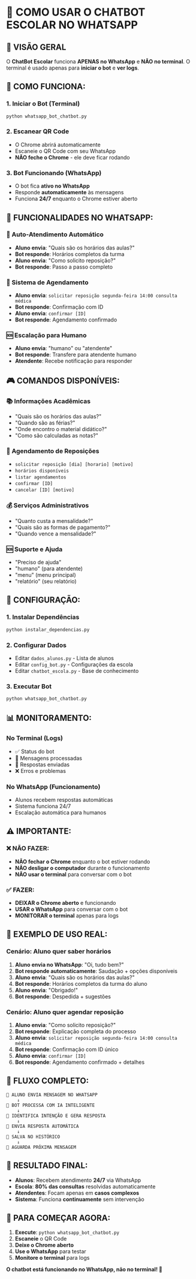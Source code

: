 # 📱 COMO USAR O CHATBOT ESCOLAR NO WHATSAPP

## 🎯 **VISÃO GERAL**

O **ChatBot Escolar** funciona **APENAS no WhatsApp** e **NÃO no terminal**. O terminal é usado apenas para **iniciar o bot** e **ver logs**.

## 🚀 **COMO FUNCIONA:**

### **1. Iniciar o Bot (Terminal)**
```bash
python whatsapp_bot_chatbot.py
```

### **2. Escanear QR Code**
- O Chrome abrirá automaticamente
- Escaneie o QR Code com seu WhatsApp
- **NÃO feche o Chrome** - ele deve ficar rodando

### **3. Bot Funcionando (WhatsApp)**
- O bot fica **ativo no WhatsApp**
- Responde **automaticamente** às mensagens
- Funciona **24/7** enquanto o Chrome estiver aberto

## 📱 **FUNCIONALIDADES NO WHATSAPP:**

### **🔄 Auto-Atendimento Automático**
- **Aluno envia**: "Quais são os horários das aulas?"
- **Bot responde**: Horários completos da turma
- **Aluno envia**: "Como solicito reposição?"
- **Bot responde**: Passo a passo completo

### **📅 Sistema de Agendamento**
- **Aluno envia**: `solicitar reposição segunda-feira 14:00 consulta médica`
- **Bot responde**: Confirmação com ID
- **Aluno envia**: `confirmar [ID]`
- **Bot responde**: Agendamento confirmado

### **🆘 Escalação para Humano**
- **Aluno envia**: "humano" ou "atendente"
- **Bot responde**: Transfere para atendente humano
- **Atendente**: Recebe notificação para responder

## 🎮 **COMANDOS DISPONÍVEIS:**

### **📚 Informações Acadêmicas**
- "Quais são os horários das aulas?"
- "Quando são as férias?"
- "Onde encontro o material didático?"
- "Como são calculadas as notas?"

### **🔄 Agendamento de Reposições**
- `solicitar reposição [dia] [horario] [motivo]`
- `horários disponíveis`
- `listar agendamentos`
- `confirmar [ID]`
- `cancelar [ID] [motivo]`

### **💰 Serviços Administrativos**
- "Quanto custa a mensalidade?"
- "Quais são as formas de pagamento?"
- "Quando vence a mensalidade?"

### **🆘 Suporte e Ajuda**
- "Preciso de ajuda"
- "humano" (para atendente)
- "menu" (menu principal)
- "relatório" (seu relatório)

## 🔧 **CONFIGURAÇÃO:**

### **1. Instalar Dependências**
```bash
python instalar_dependencias.py
```

### **2. Configurar Dados**
- Editar `dados_alunos.py` - Lista de alunos
- Editar `config_bot.py` - Configurações da escola
- Editar `chatbot_escola.py` - Base de conhecimento

### **3. Executar Bot**
```bash
python whatsapp_bot_chatbot.py
```

## 📊 **MONITORAMENTO:**

### **No Terminal (Logs)**
- ✅ Status do bot
- 📱 Mensagens processadas
- 🤖 Respostas enviadas
- ❌ Erros e problemas

### **No WhatsApp (Funcionamento)**
- Alunos recebem respostas automáticas
- Sistema funciona 24/7
- Escalação automática para humanos

## ⚠️ **IMPORTANTE:**

### **❌ NÃO FAZER:**
- **NÃO fechar o Chrome** enquanto o bot estiver rodando
- **NÃO desligar o computador** durante o funcionamento
- **NÃO usar o terminal** para conversar com o bot

### **✅ FAZER:**
- **DEIXAR o Chrome aberto** e funcionando
- **USAR o WhatsApp** para conversar com o bot
- **MONITORAR o terminal** apenas para logs

## 🎯 **EXEMPLO DE USO REAL:**

### **Cenário: Aluno quer saber horários**
1. **Aluno envia no WhatsApp**: "Oi, tudo bem?"
2. **Bot responde automaticamente**: Saudação + opções disponíveis
3. **Aluno envia**: "Quais são os horários das aulas?"
4. **Bot responde**: Horários completos da turma do aluno
5. **Aluno envia**: "Obrigado!"
6. **Bot responde**: Despedida + sugestões

### **Cenário: Aluno quer agendar reposição**
1. **Aluno envia**: "Como solicito reposição?"
2. **Bot responde**: Explicação completa do processo
3. **Aluno envia**: `solicitar reposição segunda-feira 14:00 consulta médica`
4. **Bot responde**: Confirmação com ID único
5. **Aluno envia**: `confirmar [ID]`
6. **Bot responde**: Agendamento confirmado + detalhes

## 🔄 **FLUXO COMPLETO:**

```
📱 ALUNO ENVIA MENSAGEM NO WHATSAPP
    ↓
🤖 BOT PROCESSA COM IA INTELIGENTE
    ↓
🧠 IDENTIFICA INTENÇÃO E GERA RESPOSTA
    ↓
📱 ENVIA RESPOSTA AUTOMÁTICA
    ↓
💾 SALVA NO HISTÓRICO
    ↓
🔄 AGUARDA PRÓXIMA MENSAGEM
```

## 🎉 **RESULTADO FINAL:**

- **Alunos**: Recebem atendimento **24/7** via WhatsApp
- **Escola**: **80% das consultas** resolvidas automaticamente
- **Atendentes**: Focam apenas em **casos complexos**
- **Sistema**: Funciona **continuamente** sem intervenção

## 🚀 **PARA COMEÇAR AGORA:**

1. **Execute**: `python whatsapp_bot_chatbot.py`
2. **Escaneie** o QR Code
3. **Deixe o Chrome aberto**
4. **Use o WhatsApp** para testar
5. **Monitore o terminal** para logs

**O chatbot está funcionando no WhatsApp, não no terminal! 🎯**
